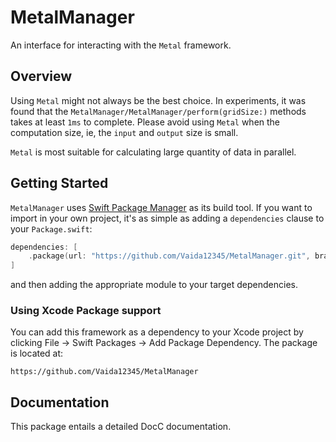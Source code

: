 # MetalManager

An interface for interacting with the `Metal` framework.

## Overview

Using `Metal` might not always be the best choice. In experiments, it was found that the ``MetalManager/MetalManager/perform(gridSize:)`` methods takes at least `1ms` to complete. Please avoid using `Metal` when the computation size, ie, the `input` and `output` size is small.

`Metal` is most suitable for calculating large quantity of data in parallel.


## Getting Started

`MetalManager` uses [Swift Package Manager](https://www.swift.org/documentation/package-manager/) as its build tool. If you want to import in your own project, it's as simple as adding a `dependencies` clause to your `Package.swift`:
```swift
dependencies: [
    .package(url: "https://github.com/Vaida12345/MetalManager.git", branch: "main")
]
```
and then adding the appropriate module to your target dependencies.

### Using Xcode Package support

You can add this framework as a dependency to your Xcode project by clicking File -> Swift Packages -> Add Package Dependency. The package is located at:
```
https://github.com/Vaida12345/MetalManager
```

## Documentation

This package entails a detailed DocC documentation.
